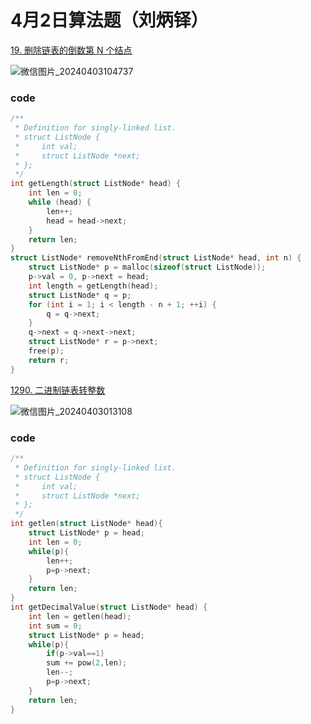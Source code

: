 # 4月2日算法题（刘炳铎）

[19. 删除链表的倒数第 N 个结点](https://leetcode.cn/problems/remove-nth-node-from-end-of-list/)



![微信图片_20240403104737](https://gitee.com/liu-bingduo/pic-bed/raw/master/img/%E5%BE%AE%E4%BF%A1%E5%9B%BE%E7%89%87_20240403104737.png)

### code

```c
/**
 * Definition for singly-linked list.
 * struct ListNode {
 *     int val;
 *     struct ListNode *next;
 * };
 */
int getLength(struct ListNode* head) {
    int len = 0;
    while (head) {
        len++;
        head = head->next;
    }
    return len;
}
struct ListNode* removeNthFromEnd(struct ListNode* head, int n) {
    struct ListNode* p = malloc(sizeof(struct ListNode));
    p->val = 0, p->next = head;
    int length = getLength(head);
    struct ListNode* q = p;
    for (int i = 1; i < length - n + 1; ++i) {
        q = q->next;
    }
    q->next = q->next->next;
    struct ListNode* r = p->next;
    free(p);
    return r;
}
```

[1290. 二进制链表转整数](https://leetcode.cn/problems/convert-binary-number-in-a-linked-list-to-integer/)

![微信图片_20240403013108](https://gitee.com/liu-bingduo/pic-bed/raw/master/img/%E5%BE%AE%E4%BF%A1%E5%9B%BE%E7%89%87_20240403013108.png)

### code

```c
/**
 * Definition for singly-linked list.
 * struct ListNode {
 *     int val;
 *     struct ListNode *next;
 * };
 */
int getlen(struct ListNode* head){
    struct ListNode* p = head;
    int len = 0;
    while(p){
        len++;
        p=p->next;
    }
    return len;
}
int getDecimalValue(struct ListNode* head) {
    int len = getlen(head);
    int sum = 0;
    struct ListNode* p = head;
    while(p){
        if(p->val==1)
        sum += pow(2,len);
        len--;
        p=p->next;
    }
    return len;
}
```
